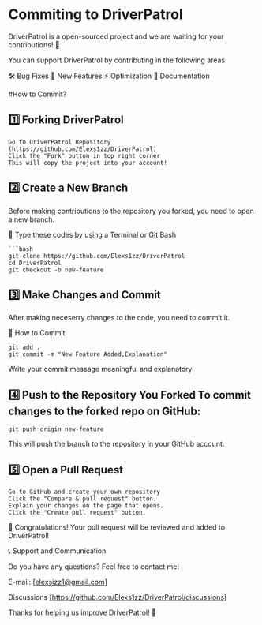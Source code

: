# Commiting to DriverPatrol

DriverPatrol is a open-sourced project and we are waiting for your contributions! 🎉

You can support DriverPatrol by contributing in the following areas:

🛠 Bug Fixes 🚀 New Features ⚡ Optimization 📖 Documentation

#How to Commit?

## 1️⃣ Forking DriverPatrol

    Go to DriverPatrol Repository (https://github.com/Elexs1zz/DriverPatrol)
    Click the "Fork" button in top right corner
    This will copy the project into your account!

## 2️⃣ Create a New Branch
Before making contributions to the repository you forked, you need to open a new branch.

📌 Type these codes by using a Terminal or Git Bash

    ```bash
    git clone https://github.com/Elexs1zz/DriverPatrol
    cd DriverPatrol
    git checkout -b new-feature

## 3️⃣ Make Changes and Commit
After making neceserry changes to the code, you need to commit it.

📌 How to Commit

    git add .
    git commit -m "New Feature Added,Explanation"

Write your commit message meaningful and explanatory

## 4️⃣ Push to the Repository You Forked To commit changes to the forked repo on GitHub:

    git push origin new-feature

This will push the branch to the repository in your GitHub account.

## 5️⃣ Open a Pull Request

    Go to GitHub and create your own repository
    Click the "Compare & pull request" button.
    Explain your changes on the page that opens.
    Click the "Create pull request" button.

🎉 Congratulations! Your pull request will be reviewed and added to DriverPatrol!

📞 Support and Communication

Do you have any questions? Feel free to contact me!

E-mail: [elexsizz1@gmail.com]

Discussions [https://github.com/Elexs1zz/DriverPatrol/discussions]

Thanks for helping us improve DriverPatrol! 🚀
